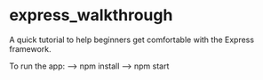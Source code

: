 # express_walkthrough
A quick tutorial to help beginners get comfortable with the Express framework.

To run the app:
--> npm install
--> npm start

